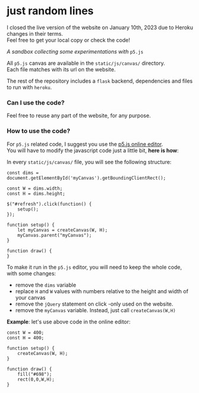# just random lines

I closed the live version of the website on January 10th, 2023 due to Heroku changes in their terms.  
Feel free to get your local copy or check the code!   

_A sandbox collecting some experimentations with_ `p5.js` 

All `p5.js` canvas are available in the `static/js/canvas/` directory.  
Each file matches with its url on the website.   

The rest of the repository includes a `flask` backend, dependencies and files to run with `heroku`.

### Can I use the code?

Feel free to reuse any part of the website, for any purpose. 

### How to use the code?

For `p5.js` related code, I suggest you use the [p5.js online editor](https://editor.p5js.org/).  
You will have to modify the javascript code just a little bit, **here is how**:  

In every `static/js/canvas/` file, you will see the following structure:  
```
const dims = document.getElementById('myCanvas').getBoundingClientRect();

const W = dims.width;
const H = dims.height;

$("#refresh").click(function() {
	setup();
});

function setup() {
	let myCanvas = createCanvas(W, H);
	myCanvas.parent("myCanvas");
}

function draw() {
}
```  

To make it run in the `p5.js` editor, you will need to keep the whole code, with some changes:
- remove the `dims` variable
- replace `H` and `W` values with numbers relative to the height and width of your canvas
- remove the `jQuery` statement on click -only used on the website.
- remove the `myCanvas` variable. Instead, just call `createCanvas(W,H)`

**Example**: let's use above code in the online editor:  
```
const W = 400;
const H = 400;

function setup() {
	createCanvas(W, H);
}

function draw() {
	fill("#698");
	rect(0,0,W,H);
}
```

